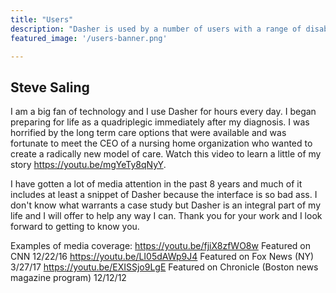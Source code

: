 ```yaml
---
title: "Users"
description: "Dasher is used by a number of users with a range of disabilities. Find below a few examples."
featured_image: '/users-banner.png'

---
```


## Steve Saling 

I am a big fan of technology and I use Dasher for hours every day. I began preparing for life as a quadriplegic immediately after my diagnosis. I was horrified by the long term care options that were available and was fortunate to meet the CEO of a nursing home organization who wanted to create a radically new model of care. Watch this video to learn a little of my story https://youtu.be/mgYeTy8qNyY.

I have gotten a lot of media attention in the past 8 years and much of it includes at least a snippet of Dasher because the interface is so bad ass. I don't know what warrants a case study but Dasher is an integral part of my life and I will offer to help any way I can. Thank you for your work and I look forward to getting to know you.

Examples of media coverage:
https://youtu.be/fjiX8zfWO8w Featured on CNN 12/22/16
https://youtu.be/LI05dAWp9J4 Featured on Fox News (NY) 3/27/17
https://youtu.be/EXISSjo9LgE Featured on Chronicle (Boston news magazine program) 12/12/12